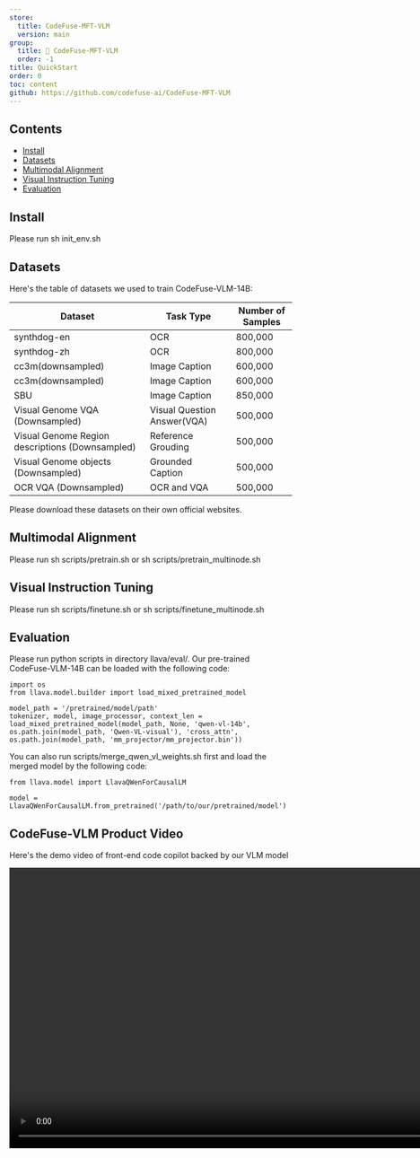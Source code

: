 ```yaml
---
store:
  title: CodeFuse-MFT-VLM
  version: main
group:
  title: 🌱 CodeFuse-MFT-VLM
  order: -1
title: QuickStart
order: 0
toc: content
github: https://github.com/codefuse-ai/CodeFuse-MFT-VLM
---
```


## Contents

- [Install](#Install)
- [Datasets](#Datasets)
- [Multimodal Alignment](#Multimodal-Alignment)
- [Visual Instruction Tuning](#Visual-Instruction-Tuning)
- [Evaluation](#Evaluation)

## Install

Please run sh init_env.sh

## Datasets

Here's the table of datasets we used to train CodeFuse-VLM-14B:

| Dataset                                         | Task Type                   | Number of Samples |
| ----------------------------------------------- | --------------------------- | ----------------- |
| synthdog-en                                     | OCR                         | 800,000           |
| synthdog-zh                                     | OCR                         | 800,000           |
| cc3m(downsampled)                               | Image Caption               | 600,000           |
| cc3m(downsampled)                               | Image Caption               | 600,000           |
| SBU                                             | Image Caption               | 850,000           |
| Visual Genome VQA (Downsampled)                 | Visual Question Answer(VQA) | 500,000           |
| Visual Genome Region descriptions (Downsampled) | Reference Grouding          | 500,000           |
| Visual Genome objects (Downsampled)             | Grounded Caption            | 500,000           |
| OCR VQA (Downsampled)                           | OCR and VQA                 | 500,000           |

Please download these datasets on their own official websites.

## Multimodal Alignment

Please run sh scripts/pretrain.sh or sh scripts/pretrain_multinode.sh

## Visual Instruction Tuning

Please run sh scripts/finetune.sh or sh scripts/finetune_multinode.sh

## Evaluation

Please run python scripts in directory llava/eval/. Our pre-trained CodeFuse-VLM-14B can be loaded with the following code:

```
import os
from llava.model.builder import load_mixed_pretrained_model

model_path = '/pretrained/model/path'
tokenizer, model, image_processor, context_len = load_mixed_pretrained_model(model_path, None, 'qwen-vl-14b', os.path.join(model_path, 'Qwen-VL-visual'), 'cross_attn', os.path.join(model_path, 'mm_projector/mm_projector.bin'))
```

You can also run scripts/merge_qwen_vl_weights.sh first and load the merged model by the following code:

```
from llava.model import LlavaQWenForCausalLM

model = LlavaQWenForCausalLM.from_pretrained('/path/to/our/pretrained/model')
```

## CodeFuse-VLM Product Video

Here's the demo video of front-end code copilot backed by our VLM model

<video controls width="1000">
 <source src="https://gw.alipayobjects.com/v/huamei_bvbxju/afts/video/A*jy7aQbVM8BkAAAAAAAAAAAAADlHYAQ" />
</video>
